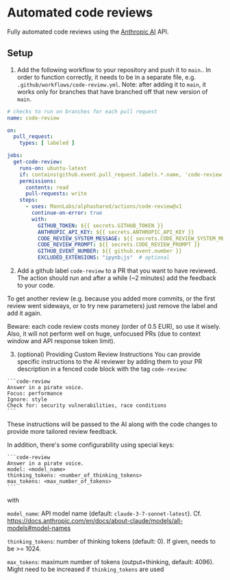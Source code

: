 # Automated code reviews
Fully automated code reviews using the [Anthropic AI](https://www.anthropic.com/) API.

## Setup

1. Add the following workflow to your repository and push it to `main`..
In order to function correctly, it needs to be in a separate file, e.g. `.github/workflows/code-review.yml`. 
Note: after adding it to `main`, it works only for branches that have branched off that new version of `main`.
 
```yaml
# checks to run on branches for each pull request
name: code-review

on:
  pull_request:
    types: [ labeled ]

jobs:
  get-code-review:
    runs-on: ubuntu-latest
    if: contains(github.event.pull_request.labels.*.name, 'code-review')
    permissions:
      contents: read
      pull-requests: write
    steps:
      - uses: MannLabs/alphashared/actions/code-review@v1
        continue-on-error: true
        with:
          GITHUB_TOKEN: ${{ secrets.GITHUB_TOKEN }}
          ANTHROPIC_API_KEY: ${{ secrets.ANTHROPIC_API_KEY }}
          CODE_REVIEW_SYSTEM_MESSAGE: ${{ secrets.CODE_REVIEW_SYSTEM_MESSAGE }}
          CODE_REVIEW_PROMPT: ${{ secrets.CODE_REVIEW_PROMPT }}
          GITHUB_EVENT_NUMBER: ${{ github.event.number }}
          EXCLUDED_EXTENSIONS: "ipynb;js"  # optional
```

2. Add a github label `code-review` to a PR that you want to have reviewed.
The action should run and after a while (~2 minutes) add the feedback to your code.

To get another review (e.g. because you added more commits, or the first review went sideways, or to try new parameters) 
just remove the label and add it again.

Beware: each code review costs money (order of 0.5 EUR), so use it wisely. Also, it will not perform
well on huge, unfocused PRs (due to context window and API response token limit).

3. (optional) Providing Custom Review Instructions
You can provide specific instructions to the AI reviewer by adding them to your PR description in 
a fenced code block with the tag `code-review`:

``````
```code-review
Answer in a pirate voice.
Focus: performance
Ignore: style
Check for: security vulnerabilities, race conditions
```
``````
These instructions will be passed to the AI along with the code changes to provide more tailored review feedback.

In addition, there's some configurability using special keys:
``````
```code-review
Answer in a pirate voice.
model: <model_name>
thinking_tokens: <number_of_thinking_tokens>
max_tokens: <max_number_of_tokens>
```
``````
with

`model_name`: API model name (default: `claude-3-7-sonnet-latest`). Cf. https://docs.anthropic.com/en/docs/about-claude/models/all-models#model-names 

`thinking_tokens`: number of thinking tokens (default: 0). If given, needs to be >= 1024.

`max_tokens`: maximum number of tokens (output+thinking, default: 4096). Might need to be increased if `thinking_tokens` are used

